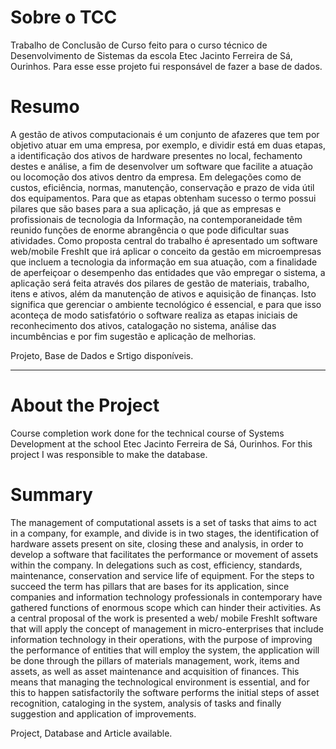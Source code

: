 # Sobre o TCC

Trabalho de Conclusão de Curso feito para o curso técnico de Desenvolvimento de Sistemas da escola Etec Jacinto Ferreira de Sá, Ourinhos. Para esse esse projeto fui responsável de fazer a base de dados.

# Resumo 
A gestão de ativos computacionais é um conjunto de afazeres que tem por objetivo atuar em uma empresa, por exemplo, e dividir está em duas etapas, a identificação dos ativos de hardware presentes no local, fechamento destes e análise, a fim de desenvolver um software que facilite a atuação ou locomoção dos ativos dentro da empresa. Em delegações como de custos, eficiência, normas, manutenção, conservação e prazo de vida útil dos equipamentos. Para que as etapas obtenham sucesso o termo possui pilares que são bases para a sua aplicação, já que as empresas e profissionais de tecnologia da Informação, na contemporaneidade têm reunido funções de enorme abrangência o que pode dificultar suas atividades. Como proposta central do trabalho é apresentado um software web/mobile FreshIt que irá aplicar o conceito da gestão em microempresas que incluem a tecnologia da informação em sua atuação, com a finalidade de aperfeiçoar o desempenho das entidades que vão empregar o sistema, a aplicação será feita através dos pilares de gestão de materiais, trabalho, itens e ativos, além da manutenção de ativos e aquisição de finanças. Isto significa que gerenciar o ambiente tecnológico é essencial, e para que isso aconteça de modo satisfatório o software realiza as etapas iniciais de reconhecimento dos ativos, catalogação no sistema, análise das incumbências e por fim sugestão e aplicação de melhorias. 

Projeto, Base de Dados e Srtigo disponíveis.

----------------------------------------------------------------------------------------------------------------------------------------------------------------------------------------------------------------------------------------------------------------------

# About the Project

Course completion work done for the technical course of Systems Development at the school Etec Jacinto Ferreira de Sá, Ourinhos. For this project I was responsible to make the database.

# Summary 
The management of computational assets is a set of tasks that aims to act in a company, for example, and divide is in two stages, the identification of hardware assets present on site, closing these and analysis, in order to develop a software that facilitates the performance or movement of assets within the company. In delegations such as cost, efficiency, standards, maintenance, conservation and service life of equipment. For the steps to succeed the term has pillars that are bases for its application, since companies and information technology professionals in contemporary have gathered functions of enormous scope which can hinder their activities. As a central proposal of the work is presented a web/ mobile FreshIt software that will apply the concept of management in micro-enterprises that include information technology in their operations, with the purpose of improving the performance of entities that will employ the system, the application will be done through the pillars of materials management, work, items and assets, as well as asset maintenance and acquisition of finances. This means that managing the technological environment is essential, and for this to happen satisfactorily the software performs the initial steps of asset recognition, cataloging in the system, analysis of tasks and finally suggestion and application of improvements. 

Project, Database and Article available.
